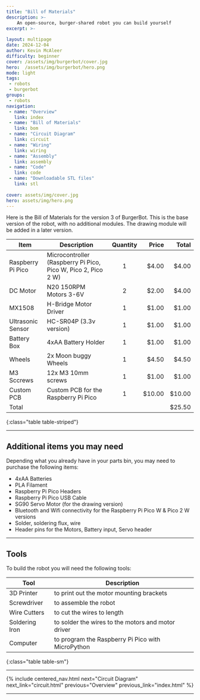 ```yaml
---
title: "Bill of Materials"
description: >-
    An open-source, burger-shared robot you can build yourself
excerpt: >-
    
layout: multipage
date: 2024-12-04
author: Kevin McAleer
difficulty: beginner
cover: /assets/img/burgerbot/cover.jpg
hero:  /assets/img/burgerbot/hero.png
mode: light
tags:
 - robots
 - burgerbot
groups:
 - robots
navigation:
 - name: "Overview"
   link: index
 - name: "Bill of Materials"
   link: bom
 - name: "Circuit Diagram"
   link: circuit
 - name: "Wiring"
   link: wiring
 - name: "Assembly"
   link: assembly
 - name: "Code"
   link: code
 - name: "Downloadable STL files"
   link: stl
   
cover: assets/img/cover.jpg
hero: assets/img/hero.png
---
```


Here is the Bill of Materials for the version 3 of BurgerBot. This is the base version of the robot, with no additional modules. The drawing module will be added in a later version.

Item              | Description                                                   | Quantity |  Price |  Total
------------------|---------------------------------------------------------------|:--------:|-------:|------:
Raspberry Pi Pico | Microcontroller (Raspberry Pi Pico, Pico W, Pico 2, Pico 2 W) |    1     |  $4.00 |  $4.00
DC Motor          | N20 150RPM Motors 3-6V                                        |    2     |  $2.00 |  $4.00
MX1508            | H-Bridge Motor Driver                                         |    1     |  $1.00 |  $1.00
Ultrasonic Sensor | HC-SR04P (3.3v version)                                       |    1     |  $1.00 |  $1.00
Battery Box       | 4xAA Battery Holder                                           |    1     |  $1.00 |  $1.00
Wheels            | 2x Moon buggy Wheels                                          |    1     |  $4.50 |  $4.50
M3 Sccrews        | 12x M3 10mm screws                                            |    1     |  $1.00 |  $1.00
Custom PCB        | Custom PCB for the Raspberry Pi Pico                          |    1     | $10.00 | $10.00
Total             |                                                               |          |        | $25.50
{:class="table table-striped"}

---

## Additional items you may need

Depending what you already have in your parts bin, you may need to purchase the following items:

- 4xAA Batteries
- PLA Filament
- Raspberry Pi Pico Headers
- Raspberry Pi Pico USB Cable
- SG90 Servo Motor (for the drawing version)
- Bluetooth and Wifi connectivity for the Raspberry Pi Pico W & Pico 2 W versions
- Solder, soldering flux, wire
- Header pins for the Motors, Battery input, Servo header

---

## Tools

To build the robot you will need the following tools:

Tool           | Description
---------------|---------------------------------------------------
3D Printer     | to print out the motor mounting brackets
Screwdriver    | to assemble the robot
Wire Cutters   | to cut the wires to length
Soldering Iron | to solder the wires to the motors and motor driver
Computer       | to program the Raspberry Pi Pico with MicroPython
{:class="table table-sm"}

---

{% include centered_nav.html next="Circuit Diagram" next_link="circuit.html" previous="Overview" previous_link="index.html" %}

---
